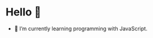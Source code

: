 <h1>Hello 👋</h1>

- 🌱 I’m currently learning programming with JavaScript.

<!---
codersimba/codersimba is a ✨ special ✨ repository because its `README.md` (this file) appears on your GitHub profile.
You can click the Preview link to take a look at your changes.
--->
